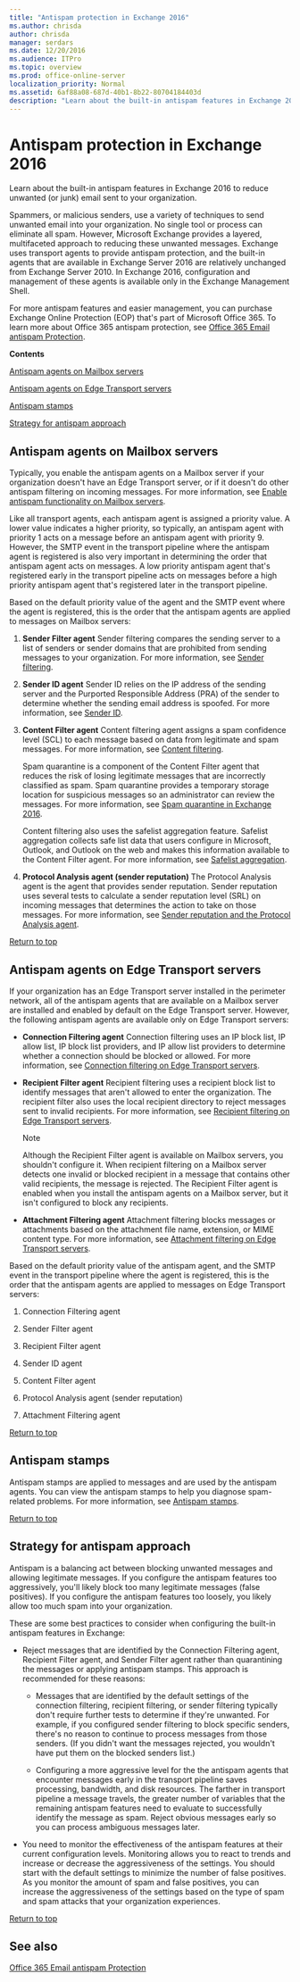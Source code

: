 ```yaml
---
title: "Antispam protection in Exchange 2016"
ms.author: chrisda
author: chrisda
manager: serdars
ms.date: 12/20/2016
ms.audience: ITPro
ms.topic: overview
ms.prod: office-online-server
localization_priority: Normal
ms.assetid: 6af88a08-687d-40b1-8b22-80704184403d
description: "Learn about the built-in antispam features in Exchange 2016 to reduce unwanted (or junk) email sent to your organization."
---
```


# Antispam protection in Exchange 2016

Learn about the built-in antispam features in Exchange 2016 to reduce unwanted (or junk) email sent to your organization.
  
Spammers, or malicious senders, use a variety of techniques to send unwanted email into your organization. No single tool or process can eliminate all spam. However, Microsoft Exchange provides a layered, multifaceted approach to reducing these unwanted messages. Exchange uses transport agents to provide antispam protection, and the built-in agents that are available in Exchange Server 2016 are relatively unchanged from Exchange Server 2010. In Exchange 2016, configuration and management of these agents is available only in the Exchange Management Shell.
  
For more antispam features and easier management, you can purchase Exchange Online Protection (EOP) that's part of Microsoft Office 365. To learn more about Office 365 antispam protection, see [Office 365 Email antispam Protection](https://go.microsoft.com/fwlink/p/?LinkId=271754).
  
 **Contents**
  
[Antispam agents on Mailbox servers](antispam.md#Mailbox)
  
[Antispam agents on Edge Transport servers](antispam.md#Edge)
  
[Antispam stamps](antispam.md#Stamps)
  
[Strategy for antispam approach](antispam.md#Strategy)
  
## Antispam agents on Mailbox servers
<a name="Mailbox"> </a>

Typically, you enable the antispam agents on a Mailbox server if your organization doesn't have an Edge Transport server, or if it doesn't do other antispam filtering on incoming messages. For more information, see [Enable antispam functionality on Mailbox servers](antispam-on-mailbox-servers.md).
  
Like all transport agents, each antispam agent is assigned a priority value. A lower value indicates a higher priority, so typically, an antispam agent with priority 1 acts on a message before an antispam agent with priority 9. However, the SMTP event in the transport pipeline where the antispam agent is registered is also very important in determining the order that antispam agent acts on messages. A low priority antispam agent that's registered early in the transport pipeline acts on messages before a high priority antispam agent that's registered later in the transport pipeline.
  
Based on the default priority value of the agent and the SMTP event where the agent is registered, this is the order that the antispam agents are applied to messages on Mailbox servers:
  
1. **Sender Filter agent** Sender filtering compares the sending server to a list of senders or sender domains that are prohibited from sending messages to your organization. For more information, see [Sender filtering](sender-filtering.md).
    
2. **Sender ID agent** Sender ID relies on the IP address of the sending server and the Purported Responsible Address (PRA) of the sender to determine whether the sending email address is spoofed. For more information, see [Sender ID](sender-id.md).
    
3. **Content Filter agent** Content filtering agent assigns a spam confidence level (SCL) to each message based on data from legitimate and spam messages. For more information, see [Content filtering](content-filtering.md).
    
    Spam quarantine is a component of the Content Filter agent that reduces the risk of losing legitimate messages that are incorrectly classified as spam. Spam quarantine provides a temporary storage location for suspicious messages so an administrator can review the messages. For more information, see [Spam quarantine in Exchange 2016](spam-quarantine.md).
    
    Content filtering also uses the safelist aggregation feature. Safelist aggregation collects safe list data that users configure in Microsoft, Outlook, and Outlook on the web and makes this information available to the Content Filter agent. For more information, see [Safelist aggregation](safelist-aggregation.md).
    
4. **Protocol Analysis agent (sender reputation)** The Protocol Analysis agent is the agent that provides sender reputation. Sender reputation uses several tests to calculate a sender reputation level (SRL) on incoming messages that determines the action to take on those messages. For more information, see [Sender reputation and the Protocol Analysis agent](sender-reputation.md).
    
[Return to top](antispam.md#RTT)
  
## Antispam agents on Edge Transport servers
<a name="Edge"> </a>

If your organization has an Edge Transport server installed in the perimeter network, all of the antispam agents that are available on a Mailbox server are installed and enabled by default on the Edge Transport server. However, the following antispam agents are available only on Edge Transport servers:
  
- **Connection Filtering agent** Connection filtering uses an IP block list, IP allow list, IP block list providers, and IP allow list providers to determine whether a connection should be blocked or allowed. For more information, see [Connection filtering on Edge Transport servers](connection-filtering.md).
    
- **Recipient Filter agent** Recipient filtering uses a recipient block list to identify messages that aren't allowed to enter the organization. The recipient filter also uses the local recipient directory to reject messages sent to invalid recipients. For more information, see [Recipient filtering on Edge Transport servers](recipient-filtering.md).
    
    > [!NOTE]
    > Although the Recipient Filter agent is available on Mailbox servers, you shouldn't configure it. When recipient filtering on a Mailbox server detects one invalid or blocked recipient in a message that contains other valid recipients, the message is rejected. The Recipient Filter agent is enabled when you install the antispam agents on a Mailbox server, but it isn't configured to block any recipients. 
  
- **Attachment Filtering agent** Attachment filtering blocks messages or attachments based on the attachment file name, extension, or MIME content type. For more information, see [Attachment filtering on Edge Transport servers](attachment-filtering.md).
    
Based on the default priority value of the antispam agent, and the SMTP event in the transport pipeline where the agent is registered, this is the order that the antispam agents are applied to messages on Edge Transport servers:
  
1. Connection Filtering agent
    
2. Sender Filter agent
    
3. Recipient Filter agent
    
4. Sender ID agent
    
5. Content Filter agent
    
6. Protocol Analysis agent (sender reputation)
    
7. Attachment Filtering agent
    
[Return to top](antispam.md#RTT)
  
## Antispam stamps
<a name="Stamps"> </a>

Antispam stamps are applied to messages and are used by the antispam agents. You can view the antispam stamps to help you diagnose spam-related problems. For more information, see [Antispam stamps](antispam-stamps.md).
  
[Return to top](antispam.md#RTT)
  
## Strategy for antispam approach
<a name="Strategy"> </a>

Antispam is a balancing act between blocking unwanted messages and allowing legitimate messages. If you configure the antispam features too aggressively, you'll likely block too many legitimate messages (false positives). If you configure the antispam features too loosely, you likely allow too much spam into your organization.
  
These are some best practices to consider when configuring the built-in antispam features in Exchange:
  
- Reject messages that are identified by the Connection Filtering agent, Recipient Filter agent, and Sender Filter agent rather than quarantining the messages or applying antispam stamps. This approach is recommended for these reasons:
    
  - Messages that are identified by the default settings of the connection filtering, recipient filtering, or sender filtering typically don't require further tests to determine if they're unwanted. For example, if you configured sender filtering to block specific senders, there's no reason to continue to process messages from those senders. (If you didn't want the messages rejected, you wouldn't have put them on the blocked senders list.)
    
  - Configuring a more aggressive level for the the antispam agents that encounter messages early in the transport pipeline saves processing, bandwidth, and disk resources. The farther in transport pipeline a message travels, the greater number of variables that the remaining antispam features need to evaluate to successfully identify the message as spam. Reject obvious messages early so you can process ambiguous messages later.
    
- You need to monitor the effectiveness of the antispam features at their current configuration levels. Monitoring allows you to react to trends and increase or decrease the aggressiveness of the settings. You should start with the default settings to minimize the number of false positives. As you monitor the amount of spam and false positives, you can increase the aggressiveness of the settings based on the type of spam and spam attacks that your organization experiences.
    
[Return to top](antispam.md#RTT)
  
## See also
<a name="Strategy"> </a>

[Office 365 Email antispam Protection](https://go.microsoft.com/fwlink/p/?LinkId=271754)

